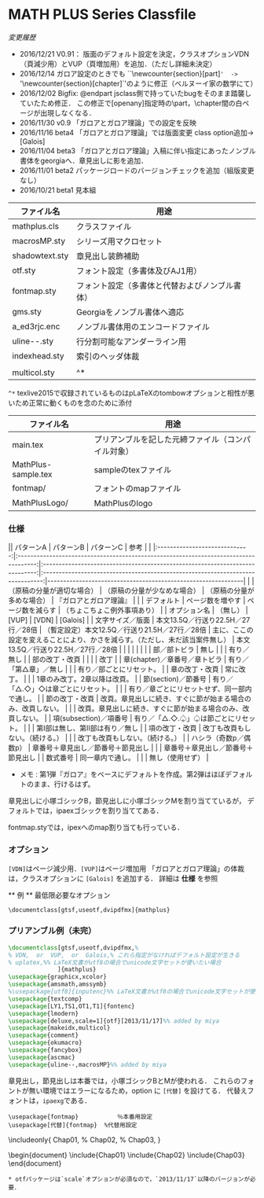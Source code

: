 # MATH PLUS Series Classfile

*変更履歴*

* 2016/12/21 V0.91： 版面のデフォルト設定を決定，クラスオプションVDN（頁減少用）とVUP（頁増加用）を追加．（ただし詳細未決定） 
* 2016/12/14
ガロア設定のときでも ``\newcounter{section}[part]`'  -> `'\newcounter{section}[chapter]`'のように修正（ベルヌーイ家の数学にて）
* 2016/12/02 Bigfix: \@endpart jsclass側で持っていたbugをそのまま踏襲していたため修正．
この修正で[openany]指定時の\part，\chapter間の白ページが出現しなくなる．
* 2016/11/30 v0.9  「ガロアとガロア理論」での設定を反映
* 2016/11/16 beta4 「ガロアとガロア理論」では版面変更 class option追加→ [Galois]
* 2016/11/04 beta3 「ガロアとガロア理論」入稿に伴い指定にあったノンブル書体をgeorgiaへ．章見出しに影を追加．
* 2016/11/01 beta2  パッケージロードのバージョンチェックを追加（組版変更なし）
* 2016/10/21 beta1  見本組


| ファイル名 | 用途|
|--------|--------|
| mathplus.cls  |    クラスファイル|
| macrosMP.sty   |     シリーズ用マクロセット| 
| shadowtext.sty  |    章見出し装飾補助| 
| otf.sty         |    フォント設定（多書体及びAJ1用）| 
| fontmap.sty     |    フォント設定（多書体と代替およびノンブル書体）| 
| gms.sty   |   Georgiaをノンブル書体へ適応| 
| a_ed3rjc.enc  |      ノンブル書体用のエンコードファイル| 
| uline--.sty     |   行分割可能なアンダーライン用| 
| indexhead.sty   |    索引のヘッダ体裁|
| | |
| multicol.sty   |     ^*| 

`^*` texlive2015で収録されているものはpLaTeXのtombowオプションと相性が悪いため正常に動くものを念のために添付


| ファイル名 | 用途|
|--------|--------|
| main.tex       |     プリアンブルを記した元締ファイル（コンパイル対象）| 
| MathPlus-sample.tex |  sampleのtexファイル| 
| fontmap/ | フォントのmapファイル| 
| MathPlusLogo/  |    MathPlusのlogo | 


### 仕様

|| パターンA | パターンB | パターンC | 参考 | |
|:-----------------------------:|:------------------------------------------------------------------------------------:|:----------------------------------------------------------------------------:|:------------------------------------------------------------------------------:|--------------------------------------------------------------|
| | （原稿の分量が適切な場合） | （原稿の分量が少なめな場合） | （原稿の分量が多めな場合） | 『ガロアとガロア理論』 |
| | デフォルト | ページ数を増やす | ページ数を減らす | （ちょこちょこ例外事項あり） |
| オプション名 | （無し） | [VUP] | [VDN] | [Galois] |
| 文字サイズ／版面 | 本文13.5Q／行送り22.5H／27行／28倍 | （暫定設定）本文12.5Q／行送り21.5H／27行／28倍 | 主に、ここの設定を変えることにより、かさを減らす。（ただし、未だ該当案件無し） | 本文13.5Q／行送り22.5H／27行／28倍 |
| | | | | |
| 部／部トビラ | 無し | | | 有り／無し |
| 部の改丁・改頁 | | | | 改丁 |
| 章(chapter)／章番号／章トビラ | 有り／「第△章」／無し | | | 有り／部ごとにリセット。 |
| 章の改丁・改頁 | 常に改丁。 | | | 1章のみ改丁。2章以降は改頁。 |
| 節(section)／節番号 | 有り／「△.◇」◇は章ごとにリセット。 | | | 有り／章ごとにリセットせず、同一部内で通し。 |
| 節の改丁・改頁 | 改頁。章見出しに続き、すぐに節が始まる場合のみ、改頁しない。 | | | 改頁。章見出しに続き、すぐに節が始まる場合のみ、改頁しない。 |
| 項(subsection)／項番号 | 有り／「△.◇.♤」♤は節ごとにリセット。 | | | 第I部は無し、第II部は有り／無し |
| 項の改丁・改頁 | 改丁も改頁もしない。（続ける。） | | | 改丁も改頁もしない。（続ける。） |
| ハシラ（奇数p／偶数p） | 章番号＋章見出し／節番号＋節見出し | | | 章番号＋章見出し／節番号＋節見出し |
| 数式番号 | 同一章内で通し。 | | | 無し（使用せず） |

* メモ :  第1弾『ガロア』をベースにデフォルトを作成。第2弾はほぼデフォルトのまま、行けるはず。 



章見出しに小塚ゴシックB，節見出しに小塚ゴシックMを割り当てているが，
デフォルトでは，ipaexゴシックを割り当ててある．

fontmap.styでは，ipexへのmap割り当ても行っている．

### オプション

`[VDN]`はページ減少用．`[VUP]`はページ増加用
「ガロアとガロア理論」の体裁は，クラスオプションに `[Galois]` を追加する．
詳細は **仕様** を参照

** 例 ** 最低限必要なオプション
```
\documentclass[gtsf,useotf,dvipdfmx]{mathplus}
```

### プリアンブル例（未完）

```latex
\documentclass[gtsf,useotf,dvipdfmx,%
% VDN,  or  VUP,  or  Galois,% これら指定がなければデフォルト設定が生きる
% uplatex,%% LaTeX文書がutf8の場合でunicode文字セットが使いたい場合
              ]{mathplus}
\usepackage{graphicx,xcolor}
\usepackage{amsmath,amssymb}
%\usepackage[utf8]{inputenc}%% LaTeX文書がutf8の場合でunicode文字セットが使いたい場
\usepackage{textcomp}
\usepackage[LY1,TS1,OT1,T1]{fontenc}
\usepackage{lmodern}
\usepackage[deluxe,scale=1]{otf}[2013/11/17]%% added by miya
\usepackage{makeidx,multicol}
\usepackage{comment}
\usepackage{okumacro}
\usepackage{fancybox}
\usepackage{ascmac}
\usepackage{uline--,macrosMP}%% added by miya
```

章見出し，節見出しは本番では，小塚ゴシックBとMが使われる．
これらのフォントが無い環境ではエラーになるため，option に ``[代替]`` を設けてる．
代替えフォントは，``ipaexg``である．

```
\usepackage{fontmap}           ％本番用設定
\usepackage[代替]{fontmap}  %代替用設定

```

\includeonly{
	Chap01,
%	Chap02,
%	Chap03,
	}

\begin{document}
\include{Chap01}
\include{Chap02}
\include{Chap03}
\end{document}
```
* otfパッケージは`scale`オプションが必須なので，`2013/11/17`以降のバージョンが必要．

